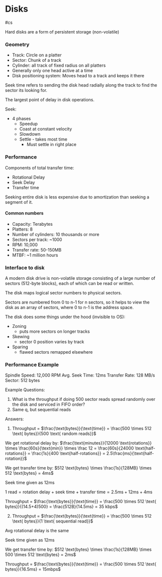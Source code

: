 # Disks
#cs 

Hard disks are a form of persistent storage (non-volatile)

### Geometry

- Track: Circle on a platter
- Sector: Chunk of a track
- Cylinder: all track of fixed radius on all platters
- Generally only one head active at a time
- Disk positioning system: Moves head to a track and keeps it there


Seek time refers to sending the disk head radially along the track to find the sector its looking for.

The largest point of delay in disk operations.

Seek: 
- 4 phases
	- Speedup
	- Coast at constant velocity
	- Slowdown
	- Settle - takes most time
		- Must settle in right place


### Performance

Components of total transfer time:
- Rotational Delay
- Seek Delay
- Transfer time


Seeking entire disk is less expensive due to amortization than seeking a segment of it. 

#### Common numbers

- Capacity: Terabytes
- Platters: 8
- Number of cylinders: 10 thousands or more
- Sectors per track: ~1000
- RPM: 10,000
- Transfer rate: 50-150MB
- MTBF: ~1 million hours


### Interface to disk

A modern disk drive is non-volatile storage consisting of a large number of sectors (512-byte blocks), each of which can be read or written.

The disk maps logical sector numbers to physical sectors. 

Sectors are numbered from 0 to n-1 for n sectors, so it helps to view the disk as an array of sectors, where 0 to n-1 is the address space. 

The disk does some things under the hood (invisible to OS):
- Zoning
	- puts more sectors on longer tracks
- Skewing
	-  sector 0 position varies by track
- Sparing
	- flawed sectors remapped elsewhere

### Performance Example

Spindle Speed: 12,000 RPM
Avg. Seek Time: 12ms
Transfer Rate: 128 MB/s
Sector: 512 bytes

Example Questions:
1. What is the throughput if doing 500 sector reads spread randomly over the disk and serviced in FIFO order?
2. Same q, but sequential reads

Answers:
1. Throughput = $\frac{\text{bytes}}{\text{time}} = \frac{500 \times 512 \text{ bytes}}{500 \text{ random reads}}$


We get rotational delay by:
$\frac{\text{minutes}}{12000 \text{rotations}} \times \frac{60s}{\text{min}} \times \frac 12 = \frac{60s}{24000 \text{half-rotations}} = \frac{1s}{400 \text{half-rotations}} = 2.5\frac{ms}{\text{half-rotation}}$ 

We get transfer time by:
$512 \text{bytes} \times \frac{1s}{128MB} \times 512 \text{bytes} = 4ms$

Seek time given as 12ms

$1 \text{ read} = \text{rotation delay + seek time + transfer time} = 2.5 \text{ms} + 12  \text{ms} + 4  \text{ms}$

Throughput = $\frac{\text{bytes}}{\text{time}} = \frac{500 \times 512 \text{ bytes}}{(14.5+4)500} = \frac{512B}{14.5ms} = 35 kbps$


2. Throughput = $\frac{\text{bytes}}{\text{time}} = \frac{500 \times 512 \text{ bytes}}{1 \text{ sequential read}}$

Avg rotational delay is the same

Seek time given as 12ms


We get transfer time by:
$512 \text{bytes} \times \frac{1s}{128MB} \times 500 \times 512 \text{bytes} = 2ms$


Throughput = $\frac{\text{bytes}}{\text{time}} = \frac{500 \times 512 \text{ bytes}}{16.5ms} = 15mbps$


